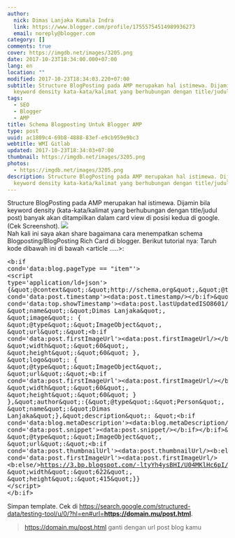 ```yaml
---
author:
  nick: Dimas Lanjaka Kumala Indra
  link: https://www.blogger.com/profile/17555754514989936273
  email: noreply@blogger.com
category: []
comments: true
cover: https://imgdb.net/images/3205.png
date: 2017-10-23T18:34:00.000+07:00
lang: en
location: ""
modified: 2017-10-23T18:34:03.220+07:00
subtitle: Structure BlogPosting pada AMP merupakan hal istimewa. Dijamin bila
  keyword density kata-kata/kalimat yang berhubungan dengan title/judul
tags:
  - SEO
  - Blogger
  - AMP
title: Schema Blogposting Untuk Blogger AMP
type: post
uuid: ac1809c4-69b8-4888-83ef-e9cb959e9bc3
webtitle: WMI Gitlab
updated: 2017-10-23T18:34:03+07:00
thumbnail: https://imgdb.net/images/3205.png
photos:
  - https://imgdb.net/images/3205.png
description: Structure BlogPosting pada AMP merupakan hal istimewa. Dijamin bila
  keyword density kata-kata/kalimat yang berhubungan dengan title/judul
---
```


Structure BlogPosting pada AMP merupakan hal istimewa. Dijamin bila keyword density (kata-kata/kalimat yang berhubungan dengan title/judul post) banyak akan ditampilkan dalam card view di posisi kedua di google. (Cek Screenshot). <img src="https://imgdb.net/images/3205.png"><br>Nah kali ini saya akan share bagaimana cara menempatkan schema Blogposting/BlogPosting Rich Card di blogger. Berikut tutorial nya: Taruh kode dibawah ini di bawah &lt;article .....&gt;:<br><pre class="prettyprint lang-xml">&lt;b:if cond='data:blog.pageType == "item"'&gt;<br>&lt;script type='application/ld+json'&gt;<br>{&amp;quot;@context&amp;quot;:&amp;quot;http:\/\/schema.org&amp;quot;,&amp;quot;@type&amp;quot;:&amp;quot;BlogPosting&amp;quot;,&amp;quot;mainEntityOfPage&amp;quot;:&amp;quot;&lt;data:blog.url/&gt;&amp;quot;,&amp;quot;headline&amp;quot;:&amp;quot;&lt;data:blog.pageTitle/&gt;&amp;quot;,&amp;quot;datePublished&amp;quot;:&amp;quot;&lt;b:if cond='data:post.timestamp'&gt;&lt;data:post.timestamp/&gt;&lt;/b:if&gt;&amp;quot;,&amp;quot;dateModified&amp;quot;:&amp;quot;&lt;b:if cond='data:top.showTimestamp'&gt;&lt;data:post.lastUpdatedISO8601/&gt;&lt;/b:if&gt;&amp;quot;,&amp;quot;publisher&amp;quot;:{&amp;quot;@type&amp;quot;:&amp;quot;Organization&amp;quot;, &amp;quot;name&amp;quot;:&amp;quot;Dimas Lanjaka&amp;quot;, &amp;quot;image&amp;quot;: { &amp;quot;@type&amp;quot;:&amp;quot;ImageObject&amp;quot;, &amp;quot;url&amp;quot;:&amp;quot;&lt;b:if cond='data:post.firstImageUrl'&gt;&lt;data:post.firstImageUrl/&gt;&lt;/b:if&gt;&amp;quot;, &amp;quot;width&amp;quot;:&amp;quot;60&amp;quot;, &amp;quot;height&amp;quot;:&amp;quot;60&amp;quot; }, &amp;quot;logo&amp;quot;: { &amp;quot;@type&amp;quot;:&amp;quot;ImageObject&amp;quot;, &amp;quot;url&amp;quot;:&amp;quot;&lt;b:if cond='data:post.firstImageUrl'&gt;&lt;data:post.firstImageUrl/&gt;&lt;/b:if&gt;&amp;quot;, &amp;quot;width&amp;quot;:&amp;quot;60&amp;quot;, &amp;quot;height&amp;quot;:&amp;quot;60&amp;quot; } },&amp;quot;author&amp;quot;:{&amp;quot;@type&amp;quot;:&amp;quot;Person&amp;quot;, &amp;quot;name&amp;quot;:&amp;quot;Dimas Lanjaka&amp;quot;},&amp;quot;description&amp;quot;: &amp;quot;&lt;b:if cond='data:blog.metaDescription'&gt;&lt;data:blog.metaDescription/&gt;&lt;b:else/&gt;&lt;b:if cond='data:post.snippet'&gt;&lt;data:post.snippet/&gt;&lt;/b:if&gt;&lt;/b:if&gt;&amp;quot;,&amp;quot;image&amp;quot;:{ &amp;quot;@type&amp;quot;:&amp;quot;ImageObject&amp;quot;, &amp;quot;url&amp;quot;:&amp;quot;&lt;b:if cond='data:post.thumbnailUrl'&gt;&lt;data:post.thumbnailUrl/&gt;&lt;b:else/&gt;&lt;b:if cond='data:post.firstImageUrl'&gt;&lt;data:post.firstImageUrl/&gt; &lt;b:else/&gt;https://3.bp.blogspot.com/-ltyYh4ysBHI/U04MKlHc6pI/AAAAAAAADQo/PFxXaGZu9PQ/w200-h150-c/no-image.png&lt;/b:if&gt;&lt;/b:if&gt;&amp;quot;, &amp;quot;width&amp;quot;:&amp;quot;622&amp;quot;, &amp;quot;height&amp;quot;:&amp;quot;415&amp;quot;}}<br>&lt;/script&gt;<br>&lt;/b:if&gt;<br></pre>Simpan template. Cek di https://search.google.com/structured-data/testing-tool/u/0/?hl=en#url=<b class="w3-text-red">https://domain.mu/post.html</b>. <blockquote>https://domain.mu/post.html ganti dengan url post blog kamu</blockquote>